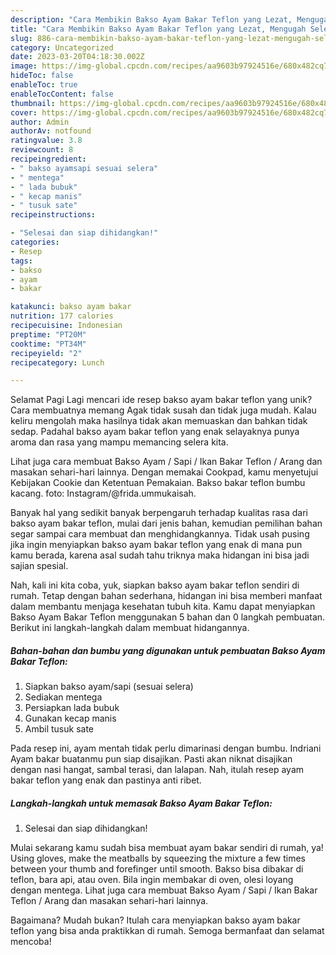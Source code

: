 ```yaml
---
description: "Cara Membikin Bakso Ayam Bakar Teflon yang Lezat, Mengugah Selera"
title: "Cara Membikin Bakso Ayam Bakar Teflon yang Lezat, Mengugah Selera"
slug: 886-cara-membikin-bakso-ayam-bakar-teflon-yang-lezat-mengugah-selera
category: Uncategorized
date: 2023-03-20T04:18:30.002Z
image: https://img-global.cpcdn.com/recipes/aa9603b97924516e/680x482cq70/bakso-ayam-bakar-teflon-foto-resep-utama.jpg
hideToc: false
enableToc: true
enableTocContent: false
thumbnail: https://img-global.cpcdn.com/recipes/aa9603b97924516e/680x482cq70/bakso-ayam-bakar-teflon-foto-resep-utama.jpg
cover: https://img-global.cpcdn.com/recipes/aa9603b97924516e/680x482cq70/bakso-ayam-bakar-teflon-foto-resep-utama.jpg
author: Admin
authorAv: notfound
ratingvalue: 3.8
reviewcount: 8
recipeingredient:
- " bakso ayamsapi sesuai selera"
- " mentega"
- " lada bubuk"
- " kecap manis"
- " tusuk sate"
recipeinstructions:

- "Selesai dan siap dihidangkan!"
categories:
- Resep
tags:
- bakso
- ayam
- bakar

katakunci: bakso ayam bakar 
nutrition: 177 calories
recipecuisine: Indonesian
preptime: "PT20M"
cooktime: "PT34M"
recipeyield: "2"
recipecategory: Lunch

---
```



Selamat Pagi Lagi mencari ide resep bakso ayam bakar teflon yang unik? Cara membuatnya memang Agak tidak susah dan tidak juga mudah. Kalau keliru mengolah maka hasilnya tidak akan memuaskan dan bahkan tidak sedap. Padahal bakso ayam bakar teflon yang enak selayaknya punya aroma dan rasa yang mampu memancing selera kita.


Lihat juga cara membuat Bakso Ayam / Sapi / Ikan Bakar Teflon / Arang dan masakan sehari-hari lainnya. Dengan memakai Cookpad, kamu menyetujui Kebijakan Cookie dan Ketentuan Pemakaian. Bakso bakar teflon bumbu kacang. foto: Instagram/@frida.ummukaisah.

Banyak hal yang sedikit banyak berpengaruh terhadap kualitas rasa dari bakso ayam bakar teflon, mulai dari jenis bahan, kemudian pemilihan bahan segar sampai cara membuat dan menghidangkannya. Tidak usah pusing jika ingin menyiapkan bakso ayam bakar teflon yang enak di mana pun kamu berada, karena asal sudah tahu triknya maka hidangan ini bisa jadi sajian spesial.


Nah, kali ini kita coba, yuk, siapkan bakso ayam bakar teflon sendiri di rumah. Tetap dengan bahan sederhana, hidangan ini bisa memberi manfaat dalam membantu menjaga kesehatan tubuh kita. Kamu dapat menyiapkan Bakso Ayam Bakar Teflon menggunakan 5 bahan dan 0 langkah pembuatan. Berikut ini langkah-langkah dalam membuat hidangannya.

<!--inarticleads1-->

##### Bahan-bahan dan bumbu yang digunakan untuk pembuatan Bakso Ayam Bakar Teflon:

1. Siapkan  bakso ayam/sapi (sesuai selera)
1. Sediakan  mentega
1. Persiapkan  lada bubuk
1. Gunakan  kecap manis
1. Ambil  tusuk sate


Pada resep ini, ayam mentah tidak perlu dimarinasi dengan bumbu. Indriani Ayam bakar buatanmu pun siap disajikan. Pasti akan niknat disajikan dengan nasi hangat, sambal terasi, dan lalapan. Nah, itulah resep ayam bakar teflon yang enak dan pastinya anti ribet. 

<!--inarticleads2-->

##### Langkah-langkah untuk memasak Bakso Ayam Bakar Teflon:


1. Selesai dan siap dihidangkan!

Mulai sekarang kamu sudah bisa membuat ayam bakar sendiri di rumah, ya! Using gloves, make the meatballs by squeezing the mixture a few times between your thumb and forefinger until smooth. Bakso bisa dibakar di teflon, bara api, atau oven. Bila ingin membakar di oven, olesi loyang dengan mentega. Lihat juga cara membuat Bakso Ayam / Sapi / Ikan Bakar Teflon / Arang dan masakan sehari-hari lainnya. 

Bagaimana? Mudah bukan? Itulah cara menyiapkan bakso ayam bakar teflon yang bisa anda praktikkan di rumah. Semoga bermanfaat dan selamat mencoba!
